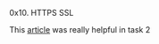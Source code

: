 0x10. HTTPS SSL


This [article](https://gbeminiyi.hashnode.dev/installing-certbot-in-your-haproxy-load-balancer-server) was really helpful in task 2
